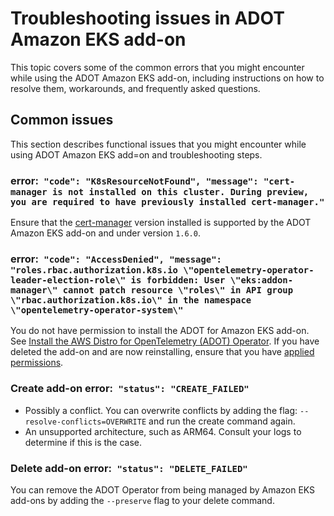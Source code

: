 # Troubleshooting issues in ADOT Amazon EKS add\-on<a name="troubleshooting-adot"></a>

This topic covers some of the common errors that you might encounter while using the ADOT Amazon EKS add\-on, including instructions on how to resolve them, workarounds, and frequently asked questions\.

## Common issues<a name="adot-symptoms"></a>

This section describes functional issues that you might encounter while using ADOT Amazon EKS add=on and troubleshooting steps\.

### error:` "code": "K8sResourceNotFound", "message": "cert-manager is not installed on this cluster. During preview, you are required to have previously installed cert-manager."`<a name="adot-cert"></a>

Ensure that the [cert\-manager](https://cert-manager.io/docs/) version installed is supported by the ADOT Amazon EKS add\-on and under version `1.6.0`\.

### error:` "code": "AccessDenied", "message": "roles.rbac.authorization.k8s.io \"opentelemetry-operator-leader-election-role\" is forbidden: User \"eks:addon-manager\" cannot patch resource \"roles\" in API group \"rbac.authorization.k8s.io\" in the namespace \"opentelemetry-operator-system\"`<a name="adot-perm"></a>

You do not have permission to install the ADOT for Amazon EKS add\-on\. See [Install the AWS Distro for OpenTelemetry \(ADOT\) Operator](adot-manage.md#adot-install)\. If you have deleted the add\-on and are now reinstalling, ensure that you have [applied permissions](adot-reqts.md)\.

### Create add\-on error:` "status": "CREATE_FAILED"`<a name="adot-createfailed"></a>
+ Possibly a conflict\. You can overwrite conflicts by adding the flag: `--resolve-conflicts=OVERWRITE` and run the create command again\.
+ An unsupported architecture, such as ARM64\. Consult your logs to determine if this is the case\.

### Delete add\-on error:` "status": "DELETE_FAILED"`<a name="adot-deletefailed"></a>

You can remove the ADOT Operator from being managed by Amazon EKS add\-ons by adding the `--preserve` flag to your delete command\.